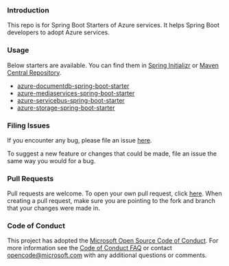 ### Introduction

This repo is for Spring Boot Starters of Azure services. It helps Spring Boot developers to adopt Azure services.

### Usage

Below starters are available. You can find them in [Spring Initializr](http://start.spring.io/) or [Maven Central Repository](https://search.maven.org/).

- [azure-documentdb-spring-boot-starter](azure-documentdb-spring-boot-starter/README.md)
- [azure-mediaservices-spring-boot-starter](azure-mediaservices-spring-boot-starter/README.md)
- [azure-servicebus-spring-boot-starter](azure-servicebus-spring-boot-starter/README.md)
- [azure-storage-spring-boot-starter](azure-storage-spring-boot-starter/README.md)

### Filing Issues

If you encounter any bug, please file an issue [here](https://github.com/Microsoft/azure-spring-boot-starters/issues/new).

To suggest a new feature or changes that could be made, file an issue the same way you would for a bug.

### Pull Requests

Pull requests are welcome. To open your own pull request, click [here](https://github.com/Microsoft/azure-spring-boot-starters/compare). When creating a pull request, make sure you are pointing to the fork and branch that your changes were made in.

### Code of Conduct

This project has adopted the [Microsoft Open Source Code of Conduct](https://opensource.microsoft.com/codeofconduct/). For more information see the [Code of Conduct FAQ](https://opensource.microsoft.com/codeofconduct/faq/) or contact [opencode@microsoft.com](mailto:opencode@microsoft.com) with any additional questions or comments.
